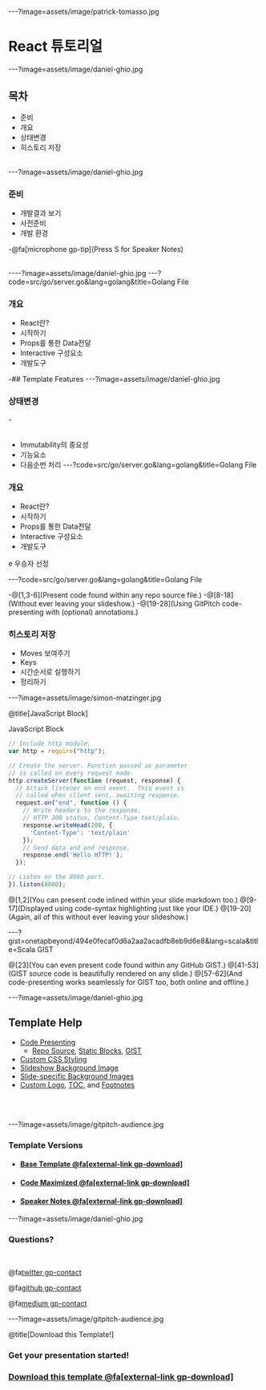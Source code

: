 ---?image=assets/image/patrick-tomasso.jpg

# React 튜토리얼

---?image=assets/image/daniel-ghio.jpg

## 목차
- 준비
- 개요 
- 상태변경 
- 히스토리 저장

<br>
---?image=assets/image/daniel-ghio.jpg

### 준비 

- 개발결과 보기 
- 사전준비
- 개발 환경

-@fa[microphone gp-tip](Press S for Speaker Notes)
<br><br>

----?image=assets/image/daniel-ghio.jpg
---?code=src/go/server.go&lang=golang&title=Golang File

### 개요 
- React란?
- 시작하기 
- Props를 통한 Data전달
- Interactive 구성요소
- 개발도구 

-## Template Features
---?image=assets/image/daniel-ghio.jpg

### 상태변경 
-<br><br>
- Immutability의 중요성
- 기능요소
- 다음순번 처리 
---?code=src/go/server.go&lang=golang&title=Golang File

### 개요 
- React란?
- 시작하기 
- Props를 통한 Data전달
- Interactive 구성요소
- 개발도구 

e 우승자 선정

---?code=src/go/server.go&lang=golang&title=Golang File

-@[1,3-6](Present code found within any repo source file.)
-@[8-18](Without ever leaving your slideshow.)
-@[19-28](Using GitPitch code-presenting with (optional) annotations.)

### 히스토리 저장
- Moves 보여주기
- Keys
- 시간순서로 실행하기 
- 정리하기 

---?image=assets/image/simon-matzinger.jpg

@title[JavaScript Block]

<p><span class="slide-title">JavaScript Block</span></p>

```javascript
// Include http module.
var http = require("http");

// Create the server. Function passed as parameter
// is called on every request made.
http.createServer(function (request, response) {
  // Attach listener on end event.  This event is
  // called when client sent, awaiting response.
  request.on("end", function () {
    // Write headers to the response.
    // HTTP 200 status, Content-Type text/plain.
    response.writeHead(200, {
      'Content-Type': 'text/plain'
    });
    // Send data and end response.
    response.end('Hello HTTP!');
  });

// Listen on the 8080 port.
}).listen(8080);
```

@[1,2](You can present code inlined within your slide markdown too.)
@[9-17](Displayed using code-syntax highlighting just like your IDE.)
@[19-20](Again, all of this without ever leaving your slideshow.)

---?gist=onetapbeyond/494e0fecaf0d6a2aa2acadfb8eb9d6e8&lang=scala&title=Scala GIST

@[23](You can even present code found within any GitHub GIST.)
@[41-53](GIST source code is beautifully rendered on any slide.)
@[57-62](And code-presenting works seamlessly for GIST too, both online and offline.)

---?image=assets/image/daniel-ghio.jpg

## Template Help

- [Code Presenting](https://github.com/gitpitch/gitpitch/wiki/Code-Presenting)
  + [Repo Source](https://github.com/gitpitch/gitpitch/wiki/Code-Delimiter-Slides), [Static Blocks](https://github.com/gitpitch/gitpitch/wiki/Code-Slides), [GIST](https://github.com/gitpitch/gitpitch/wiki/GIST-Slides) 
- [Custom CSS Styling](https://github.com/gitpitch/gitpitch/wiki/Slideshow-Custom-CSS)
- [Slideshow Background Image](https://github.com/gitpitch/gitpitch/wiki/Background-Setting)
- [Slide-specific Background Images](https://github.com/gitpitch/gitpitch/wiki/Image-Slides#background)
- [Custom Logo](https://github.com/gitpitch/gitpitch/wiki/Logo-Setting), [TOC](https://github.com/gitpitch/gitpitch/wiki/Table-of-Contents), and [Footnotes](https://github.com/gitpitch/gitpitch/wiki/Footnote-Setting)

<br><br>

---?image=assets/image/gitpitch-audience.jpg

### <span class="white">Template Versions</span>

- #### [Base Template  @fa[external-link gp-download]](https://gitpitch.com/gitpitch/templates/brick)
- #### [Code Maximized @fa[external-link gp-download]](https://gitpitch.com/gitpitch/templates/brick?p=codemax)
- #### [Speaker Notes @fa[external-link gp-download]](https://gitpitch.com/gitpitch/templates/brick?p=speaker)

---?image=assets/image/daniel-ghio.jpg

### Questions?

<br>

@fa[twitter gp-contact](@gitpitch)

@fa[github gp-contact](gitpitch)

@fa[medium gp-contact](@gitpitch)

---?image=assets/image/gitpitch-audience.jpg

@title[Download this Template!]

### <span class="white">Get your presentation started!</span>
### [Download this template @fa[external-link gp-download]](https://gitpitch.com/template/download/brick)

